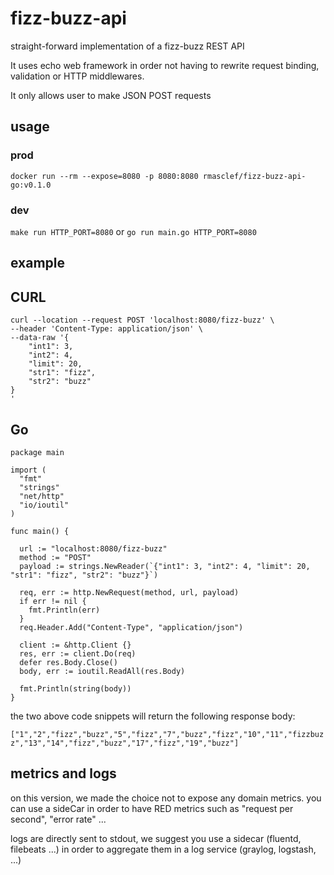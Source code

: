 # fizz-buzz-api

straight-forward implementation of a fizz-buzz REST API

It uses echo web framework in order not having to rewrite request binding, validation or HTTP middlewares.

It only allows user to make JSON POST requests

## usage

### prod

`docker run --rm --expose=8080 -p 8080:8080 rmasclef/fizz-buzz-api-go:v0.1.0`

### dev
`make run HTTP_PORT=8080`
or
`go run main.go HTTP_PORT=8080`

## example

## CURL 
```
curl --location --request POST 'localhost:8080/fizz-buzz' \
--header 'Content-Type: application/json' \
--data-raw '{
	"int1": 3,
	"int2": 4,
	"limit": 20,
	"str1": "fizz",
	"str2": "buzz"
}
'
```

## Go
```
package main

import (
  "fmt"
  "strings"
  "net/http"
  "io/ioutil"
)

func main() {

  url := "localhost:8080/fizz-buzz"
  method := "POST"
  payload := strings.NewReader(`{"int1": 3, "int2": 4, "limit": 20, "str1": "fizz", "str2": "buzz"}`)

  req, err := http.NewRequest(method, url, payload)
  if err != nil {
    fmt.Println(err)
  }
  req.Header.Add("Content-Type", "application/json")

  client := &http.Client {}
  res, err := client.Do(req)
  defer res.Body.Close()
  body, err := ioutil.ReadAll(res.Body)

  fmt.Println(string(body))
}
```

the two above code snippets will return the following response body:

`["1","2","fizz","buzz","5","fizz","7","buzz","fizz","10","11","fizzbuzz","13","14","fizz","buzz","17","fizz","19","buzz"]`

## metrics and logs

on this version, we made the choice not to expose any domain metrics.
you can use a sideCar in order to have RED metrics such as "request per second", "error rate" ...

logs are directly sent to stdout, we suggest you use a sidecar (fluentd, filebeats ...) in order to aggregate them in a log service (graylog, logstash, ...)
